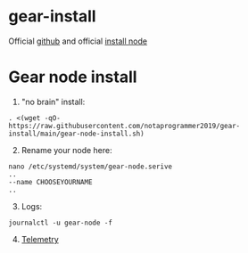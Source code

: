 # gear-install

Official [github](https://github.com/gear-tech) and official [install node](https://wiki.gear-tech.io/node/setting-up)

# Gear node install

   1. "no brain" install:
   
    . <(wget -qO- https://raw.githubusercontent.com/notaprogrammer2019/gear-install/main/gear-node-install.sh)
    
   2. Rename your node here:
   
    nano /etc/systemd/system/gear-node.serive
    ..
    --name CHOOSEYOURNAME 
    ..     
   3. Logs: 
   
    journalctl -u gear-node -f
    
   4. [Telemetry](https://telemetry.gear-tech.io/)

